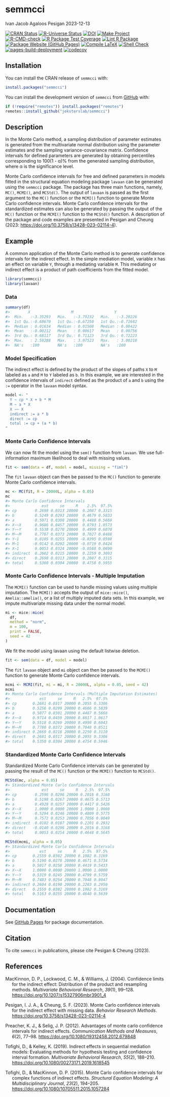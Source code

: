 semmcci
================
Ivan Jacob Agaloos Pesigan
2023-12-13

<!-- README.md is generated from .setup/readme/README.Rmd. Please edit that file -->
<!-- badges: start -->

[![CRAN
Status](https://www.r-pkg.org/badges/version/semmcci)](https://cran.r-project.org/package=semmcci)
[![R-Universe
Status](https://jeksterslab.r-universe.dev/badges/semmcci)](https://jeksterslab.r-universe.dev)
[![DOI](https://zenodo.org/badge/DOI/10.3758/s13428-023-02114-4.svg)](https://doi.org/10.3758/s13428-023-02114-4)
[![Make
Project](https://github.com/jeksterslab/semmcci/actions/workflows/make.yml/badge.svg)](https://github.com/jeksterslab/semmcci/actions/workflows/make.yml)
[![R-CMD-check](https://github.com/jeksterslab/semmcci/actions/workflows/check-full.yml/badge.svg)](https://github.com/jeksterslab/semmcci/actions/workflows/check-full.yml)
[![R Package Test
Coverage](https://github.com/jeksterslab/semmcci/actions/workflows/test-coverage.yml/badge.svg)](https://github.com/jeksterslab/semmcci/actions/workflows/test-coverage.yml)
[![Lint R
Package](https://github.com/jeksterslab/semmcci/actions/workflows/lint.yml/badge.svg)](https://github.com/jeksterslab/semmcci/actions/workflows/lint.yml)
[![Package Website (GitHub
Pages)](https://github.com/jeksterslab/semmcci/actions/workflows/pkgdown-gh-pages.yml/badge.svg)](https://github.com/jeksterslab/semmcci/actions/workflows/pkgdown-gh-pages.yml)
[![Compile
LaTeX](https://github.com/jeksterslab/semmcci/actions/workflows/latex.yml/badge.svg)](https://github.com/jeksterslab/semmcci/actions/workflows/latex.yml)
[![Shell
Check](https://github.com/jeksterslab/semmcci/actions/workflows/shellcheck.yml/badge.svg)](https://github.com/jeksterslab/semmcci/actions/workflows/shellcheck.yml)
[![pages-build-deployment](https://github.com/jeksterslab/semmcci/actions/workflows/pages/pages-build-deployment/badge.svg)](https://github.com/jeksterslab/semmcci/actions/workflows/pages/pages-build-deployment)
[![codecov](https://codecov.io/gh/jeksterslab/semmcci/branch/main/graph/badge.svg?token=KVLUET3DJ6)](https://codecov.io/gh/jeksterslab/semmcci)
<!-- badges: end -->

## Installation

You can install the CRAN release of `semmcci` with:

``` r
install.packages("semmcci")
```

You can install the development version of `semmcci` from
[GitHub](https://github.com/jeksterslab/semmcci) with:

``` r
if (!require("remotes")) install.packages("remotes")
remotes::install_github("jeksterslab/semmcci")
```

## Description

In the Monte Carlo method, a sampling distribution of parameter
estimates is generated from the multivariate normal distribution using
the parameter estimates and the sampling variance-covariance matrix.
Confidence intervals for defined parameters are generated by obtaining
percentiles corresponding to 100(1 - α)% from the generated sampling
distribution, where α is the significance level.

Monte Carlo confidence intervals for free and defined parameters in
models fitted in the structural equation modeling package `lavaan` can
be generated using the `semmcci` package. The package has three main
functions, namely, `MC()`, `MCMI()`, and `MCStd()`. The output of
`lavaan` is passed as the first argument to the `MC()` function or the
`MCMI()` function to generate Monte Carlo confidence intervals. Monte
Carlo confidence intervals for the standardized estimates can also be
generated by passing the output of the `MC()` function or the `MCMI()`
function to the `MCStd()` function. A description of the package and
code examples are presented in Pesigan and Cheung (2023:
<https://doi.org/10.3758/s13428-023-02114-4>).

## Example

A common application of the Monte Carlo method is to generate confidence
intervals for the indirect effect. In the simple mediation model,
variable `X` has an effect on variable `Y`, through a mediating variable
`M`. This mediating or indirect effect is a product of path coefficients
from the fitted model.

``` r
library(semmcci)
library(lavaan)
```

### Data

``` r
summary(df)
#>        X                  M                  Y           
#>  Min.   :-3.35293   Min.   :-3.79232   Min.   :-3.20226  
#>  1st Qu.:-0.68670   1st Qu.:-0.67250   1st Qu.:-0.71682  
#>  Median : 0.01634   Median : 0.01508   Median : 0.00422  
#>  Mean   :-0.00212   Mean   : 0.00617   Mean   : 0.00756  
#>  3rd Qu.: 0.68117   3rd Qu.: 0.71123   3rd Qu.: 0.72223  
#>  Max.   : 2.59288   Max.   : 3.07523   Max.   : 3.00210  
#>  NA's   :100        NA's   :100        NA's   :100
```

### Model Specification

The indirect effect is defined by the product of the slopes of paths `X`
to `M` labeled as `a` and `M` to `Y` labeled as `b`. In this example, we
are interested in the confidence intervals of `indirect` defined as the
product of `a` and `b` using the `:=` operator in the `lavaan` model
syntax.

``` r
model <- "
  Y ~ cp * X + b * M
  M ~ a * X
  X ~~ X
  indirect := a * b
  direct := cp
  total := cp + (a * b)
"
```

### Monte Carlo Confidence Intervals

We can now fit the model using the `sem()` function from `lavaan`. We
use full-information maximum likelihood to deal with missing values.

``` r
fit <- sem(data = df, model = model, missing = "fiml")
```

The `fit` `lavaan` object can then be passed to the `MC()` function to
generate Monte Carlo confidence intervals.

``` r
mc <- MC(fit, R = 20000L, alpha = 0.05)
mc
#> Monte Carlo Confidence Intervals
#>              est     se     R    2.5%  97.5%
#> cp        0.2698 0.0313 20000  0.2087 0.3315
#> b         0.5249 0.0293 20000  0.4679 0.5833
#> a         0.5071 0.0300 20000  0.4488 0.5669
#> X~~X      0.9686 0.0457 20000  0.8793 1.0573
#> Y~~Y      0.5538 0.0270 20000  0.4999 0.6070
#> M~~M      0.7767 0.0373 20000  0.7027 0.8488
#> Y~1       0.0105 0.0255 20000 -0.0395 0.0598
#> M~1      -0.0142 0.0292 20000 -0.0719 0.0424
#> X~1       0.0053 0.0324 20000 -0.0588 0.0690
#> indirect  0.2662 0.0215 20000  0.2259 0.3093
#> direct    0.2698 0.0313 20000  0.2087 0.3315
#> total     0.5360 0.0304 20000  0.4758 0.5955
```

### Monte Carlo Confidence Intervals - Multiple Imputation

The `MCMI()` function can be used to handle missing values using
multiple imputation. The `MCMI()` accepts the output of `mice::mice()`,
`Amelia::amelia()`, or a list of multiply imputed data sets. In this
example, we impute multivariate missing data under the normal model.

``` r
mi <- mice::mice(
  df,
  method = "norm",
  m = 100,
  print = FALSE,
  seed = 42
)
```

We fit the model using lavaan using the default listwise deletion.

``` r
fit <- sem(data = df, model = model)
```

The `fit` `lavaan` object and `mi` object can then be passed to the
`MCMI()` function to generate Monte Carlo confidence intervals.

``` r
mcmi <- MCMI(fit, mi = mi, R = 20000L, alpha = 0.05, seed = 42)
mcmi
#> Monte Carlo Confidence Intervals (Multiple Imputation Estimates)
#>             est     se     R   2.5%  97.5%
#> cp       0.2681 0.0317 20000 0.2055 0.3306
#> b        0.5256 0.0299 20000 0.4666 0.5839
#> a        0.5077 0.0301 20000 0.4487 0.5668
#> X~~X     0.9714 0.0459 20000 0.8817 1.0617
#> Y~~Y     0.5518 0.0269 20000 0.4990 0.6043
#> M~~M     0.7780 0.0372 20000 0.7040 0.8511
#> indirect 0.2669 0.0218 20000 0.2250 0.3110
#> direct   0.2681 0.0317 20000 0.2055 0.3306
#> total    0.5350 0.0304 20000 0.4754 0.5946
```

### Standardized Monte Carlo Confidence Intervals

Standardized Monte Carlo Confidence intervals can be generated by
passing the result of the `MC()` function or the `MCMI()` function to
`MCStd()`.

``` r
MCStd(mc, alpha = 0.05)
#> Standardized Monte Carlo Confidence Intervals
#>              est     se     R   2.5%  97.5%
#> cp        0.2596 0.0296 20000 0.2016 0.3168
#> b         0.5198 0.0267 20000 0.4675 0.5713
#> a         0.4928 0.0257 20000 0.4417 0.5426
#> X~~X      1.0000 0.0000 20000 1.0000 1.0000
#> Y~~Y      0.5294 0.0246 20000 0.4809 0.5775
#> M~~M      0.7572 0.0253 20000 0.7056 0.8049
#> indirect  0.0102 0.0187 20000 0.2201 0.2932
#> direct   -0.0140 0.0296 20000 0.2016 0.3168
#> total     0.0053 0.0254 20000 0.4648 0.5645
```

``` r
MCStd(mcmi, alpha = 0.05)
#> Standardized Monte Carlo Confidence Intervals
#>             est     se     R   2.5%  97.5%
#> cp       0.2559 0.0302 20000 0.1982 0.3169
#> b        0.5190 0.0270 20000 0.4671 0.5734
#> a        0.5017 0.0258 20000 0.4419 0.5433
#> X~~X     1.0000 0.0000 20000 1.0000 1.0000
#> Y~~Y     0.5319 0.0245 20000 0.4799 0.5759
#> M~~M     0.7483 0.0254 20000 0.7048 0.8047
#> indirect 0.2604 0.0190 20000 0.2203 0.2950
#> direct   0.2559 0.0302 20000 0.1982 0.3169
#> total    0.5163 0.0255 20000 0.4640 0.5639
```

## Documentation

See [GitHub Pages](https://jeksterslab.github.io/semmcci/index.html) for
package documentation.

## Citation

To cite `semmcci` in publications, please cite Pesigan & Cheung (2023).

## References

<div id="refs" class="references csl-bib-body hanging-indent"
line-spacing="2">

<div id="ref-MacKinnon-Lockwood-Williams-2004" class="csl-entry">

MacKinnon, D. P., Lockwood, C. M., & Williams, J. (2004). Confidence
limits for the indirect effect: Distribution of the product and
resampling methods. *Multivariate Behavioral Research*, *39*(1), 99–128.
<https://doi.org/10.1207/s15327906mbr3901_4>

</div>

<div id="ref-Pesigan-Cheung-2023" class="csl-entry">

Pesigan, I. J. A., & Cheung, S. F. (2023). Monte Carlo confidence
intervals for the indirect effect with missing data. *Behavior Research
Methods*. <https://doi.org/10.3758/s13428-023-02114-4>

</div>

<div id="ref-Preacher-Selig-2012" class="csl-entry">

Preacher, K. J., & Selig, J. P. (2012). Advantages of monte carlo
confidence intervals for indirect effects. *Communication Methods and
Measures*, *6*(2), 77–98. <https://doi.org/10.1080/19312458.2012.679848>

</div>

<div id="ref-Tofighi-Kelley-2019" class="csl-entry">

Tofighi, D., & Kelley, K. (2019). Indirect effects in sequential
mediation models: Evaluating methods for hypothesis testing and
confidence interval formation. *Multivariate Behavioral Research*,
*55*(2), 188–210. <https://doi.org/10.1080/00273171.2019.1618545>

</div>

<div id="ref-Tofighi-MacKinnon-2015" class="csl-entry">

Tofighi, D., & MacKinnon, D. P. (2015). Monte Carlo confidence intervals
for complex functions of indirect effects. *Structural Equation
Modeling: A Multidisciplinary Journal*, *23*(2), 194–205.
<https://doi.org/10.1080/10705511.2015.1057284>

</div>

</div>
